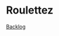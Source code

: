 # Roulettez

[Backlog](https://helsinkifi-my.sharepoint.com/personal/xvixvi_ad_helsinki_fi/_layouts/15/WopiFrame.aspx?sourcedoc={d41977a8-f1cb-42f9-8bc7-17bc02dafab0}&action=editnew "Roulettez backlog")
